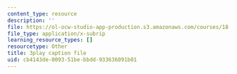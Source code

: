 ```yaml
---
content_type: resource
description: ''
file: https://ol-ocw-studio-app-production.s3.amazonaws.com/courses/18-03sc-differential-equations-fall-2011/cb4143de009351bebbdd933636091b01_vP-oRQqmeg4.vtt
file_type: application/x-subrip
learning_resource_types: []
resourcetype: Other
title: 3play caption file
uid: cb4143de-0093-51be-bbdd-933636091b01
---
```

